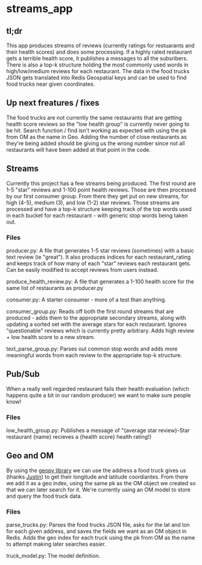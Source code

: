 # streams_app

## tl;dr
This app produces streams of reviews (currently ratings for restuarants and their health scores) and does some processing. If a highly rated restaurant gets a terrible health score, it publishes a messages to all the subsribers. There is also a top-k structure holding the most commonly used words in high/low/medium reviews for each restaurant. The data in the food trucks JSON gets translated into Redis Geospatial keys and can be used to find food trucks near given coordinates.

## Up next freatures / fixes
The food trucks are not currently the same restaurants that are getting health score reviews so the "low health group" is currently never going to be hit.
Search function / find isn't working as expected with using the pk from OM as the name in Geo.
Adding the number of close restaurants as they're being added should be giving us the wrong number since not all restaurants will have been added at that point in the code.


## Streams
Currently this project has a few streams being produced. The first round are 1-5 "star" reviews and 1-100 point health reviews. Those are then processed by our first consumer group. From there they get put on new streams, for high (4-5), medium (3), and low (1-2) star reviews. Those streams are processed and have a top-k structure keeping track of the top words used in each bucket for each restaurant - with generic stop words being taken out.

### Files
producer.py: A file that generates 1-5 star reviews (sometimes) with a basic text review (ie "great"). It also produces indices for each restaurant_rating and keeps track of how many of each "star" reviews each restaurant gets. Can be easily modified to accept reviews from users instead. 

produce_health_review.py: A file that generates a 1-100 health score for the same list of restaurants as producer.py

consumer.py: A starter consumer - more of a test than anything.

consumer_group.py: Reads off both the first round streams that are produced - adds them to the appropriate secondary streams, along with updating a sorted set with the average stars for each restaurant. Ignores "questionable" reviews which is currently pretty arbitrary. Adds high review + low health score to a new stream.

text_parse_group.py: Parses out common stop words and adds more meaningful words from each review to the appropriate top-k structure.

## Pub/Sub
When a really well regarded restaurant fails their health evaluation (which happens quite a bit in our random producer) we want to make sure people know!

### Files
low_health_group.py: Publishes a message of "{average star review}-Star restaurant {name} recieves a {health score} health rating!}

## Geo and OM

By using the [geopy library](https://geopy.readthedocs.io/en/stable/) we can use the address a food truck gives us (thanks [Justin](https://twitter.com/JustCastilla)) to get their longitude and latitude coordiantes. From there we add it as a geo index, using the same pk as the OM object we created so that we can later search for it. We're currently using an OM model to store and query the food truck data.

### Files
parse_trucks.py: Parses the food trucks JSON file, asks for the lat and lon for each given address, and saves the fields we want as an OM object in Redis. Adds the geo index for each truck using the pk from OM as the name to attempt making later searches easier.

truck_model.py: The model definition.


